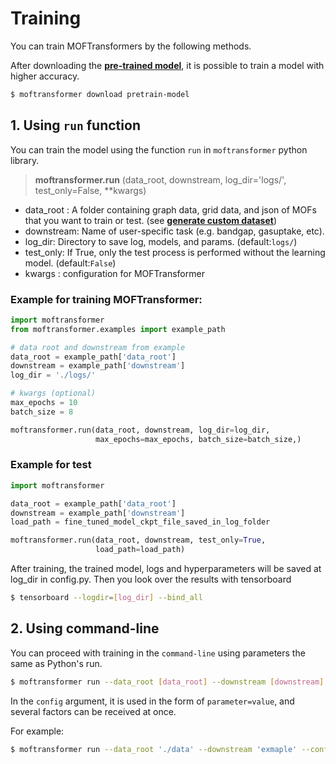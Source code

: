 # Training

You can train MOFTransformers by the following methods.

After downloading the [**pre-trained model**](https://hspark1212.github.io/MOFTransformer/installation.html#download-model-and-data), it is possible to train a model with higher accuracy.

```bash
$ moftransformer download pretrain-model
```

## 1. Using `run` function

You can train the model using the function `run` in `moftransformer` python library.
> **moftransformer.run** (data_root, downstream, log_dir='logs/', test_only=False, **kwargs)

- data_root : A folder containing graph data, grid data, and json of MOFs that you want to train or test.
  (see [**generate custom dataset**](https://hspark1212.github.io/MOFTransformer/dataset.html#generate-custom-dataset))
- downstream: Name of user-specific task (e.g. bandgap, gasuptake, etc).
- log_dir: Directory to save log, models, and params. (default:`logs/`)
- test_only: If True, only the test process is performed without the learning model. (default:`False`)
- kwargs : configuration for MOFTransformer


### Example for training MOFTransformer:
```python
import moftransformer
from moftransformer.examples import example_path

# data root and downstream from example
data_root = example_path['data_root']
downstream = example_path['downstream']
log_dir = './logs/'

# kwargs (optional)
max_epochs = 10
batch_size = 8

moftransformer.run(data_root, downstream, log_dir=log_dir, 
                   max_epochs=max_epochs, batch_size=batch_size,)
```

### Example for test
```python
import moftransformer

data_root = example_path['data_root']
downstream = example_path['downstream']
load_path = fine_tuned_model_ckpt_file_saved_in_log_folder

moftransformer.run(data_root, downstream, test_only=True,
                   load_path=load_path)
```

After training, the trained model, logs and hyperparameters will be saved at log_dir in config.py. 
Then you look over the results with tensorboard
```bash
$ tensorboard --logdir=[log_dir] --bind_all
```



## 2. Using command-line

You can proceed with training in the `command-line` using parameters the same as Python's run.

```bash
$ moftransformer run --data_root [data_root] --downstream [downstream] --logdir [logdir] [--test_only] --config [configuration]  
```

In the `config` argument, it is used in the form of `parameter=value`, and several factors can be received at once.

For example:
```bash
$ moftransformer run --data_root './data' --downstream 'exmaple' --config max_epcohs=10 devices=2 batch_size=216
```